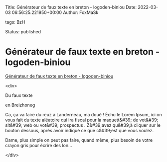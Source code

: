 Title: Générateur de faux texte en breton - logoden-biniou
Date: 2022-03-03 06:56:25.221950+00:00
Author: FoxMaSk 

tags: BzH

Status: published





# Générateur de faux texte en breton - logoden-biniou

[Générateur de faux texte en breton - logoden-biniou](https://www.logoden-biniou.com/)

&lt;div&gt;

Du faux texte

en Breizhoneg

Ca, ça va faire du reuz à Landerneau, ma doué ! Échu le Lorem Ipsum, ici
on vous fait du texte aléatoire qui ira fiscal pour la maquett\&#39; de
vot\&#39; sit\&#39; web ou vot\&#39; prospectus . Z\&#39;avez qu\&#39;à cliquer sur le
bouton dessous, après avoir indiqué ce que c\&#39;est que vous voulez.

Dame, plus simple on peut pas faire, quand même, plus besoin de votre
crayon gris pour écrire des lon...

&lt;/div&gt;